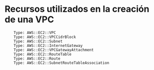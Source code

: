 # Recursos utilizados en la creación de una VPC

        Type: AWS::EC2::VPC
        Type: AWS::EC2::VPCCidrBlock
        Type: AWS::EC2::Subnet
        Type: AWS::EC2::InternetGateway
        Type: AWS::EC2::VPCGatewayAttachment
        Type: AWS::EC2::RouteTable
        Type: AWS::EC2::Route
        Type: AWS::EC2::SubnetRouteTableAssociation
